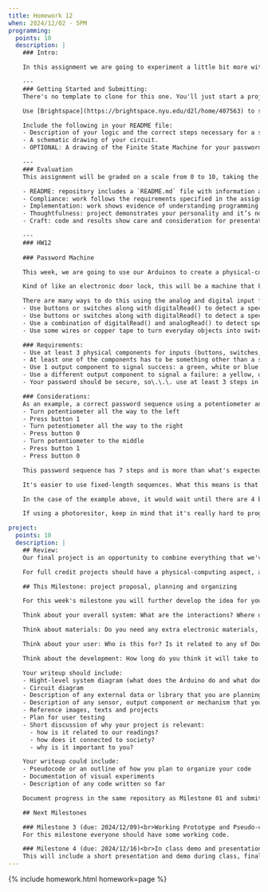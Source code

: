 ```yaml
---
title: Homework 12
when: 2024/12/02 - 5PM
programming:
  points: 10
  description: |
    ### Intro:

    In this assignment we are going to experiment a little bit more with the Arduino's input capabilities.

    ---
    ### Getting Started and Submitting:
    There's no template to clone for this one. You'll just start a project named HW12 through the Arduino IDE and then push its folder to your GitHub account (like in this [video](https://www.youtube.com/watch?v=VuhrHrkvV0E)).

    Use [Brightspace](https://brightspace.nyu.edu/d2l/home/407563) to submit a link to your repository and a video of your project working. The video should be 15 to 30 seconds long and you can upload the file to Brightspace or host it somewhere else and submit a link.

    Include the following in your README file:
    - Description of your logic and the correct steps necessary for a successful sequence.
    - A schematic drawing of your circuit.
    - OPTIONAL: A drawing of the Finite State Machine for your password.

    ---
    ### Evaluation
    This assignment will be graded on a scale from 0 to 10, taking the following criteria into account:

    - README: repository includes a `README.md` file with information about the input sequence and a drawing of the circuit.
    - Compliance: work follows the requirements specified in the assignment description.
    - Implementation: work shows evidence of understanding programming concepts and you are fully using them to express your ideas.
    - Thoughtfulness: project demonstrates your personality and it’s not a straightforward re-implementation of someone else’s idea.
    - Craft: code and results show care and consideration for presentation and professionalism, and work doesn’t look like it was rushed.

    ---
    ### HW12
    
    ### Password Machine

    This week, we are going to use our Arduinos to create a physical-computing password machine.

    Kind of like an electronic door lock, this will be a machine that keeps track of user inputs and signals *success* if a correct pre-determined sequence of inputs is entered, or *failure* if an incorrect sequence of inputs is entered.

    There are many ways to do this using the analog and digital input functions from the Arduino:
    - Use buttons or switches along with digitalRead() to detect a specific sequence of button presses
    - Use buttons or switches along with digitalRead() to detect a specific combination of buttons that have to be pressed at the same time
    - Use a combination of digitalRead() and analogRead() to detect specific combinations or sequences of buttons presses and potentiometer positions
    - Use some wires or copper tape to turn everyday objects into switches

    ### Requirements:
    - Use at least 3 physical components for inputs (buttons, switches, potentiometers, [photoresistors](https://www.youtube.com/watch?v=51HegLbAMdk), dip switches, etc...
    - At least one of the components has to be something other than a switch or button
    - Use 1 output component to signal success: a green, white or blue LED, for example
    - Use a different output component to signal a failure: a yellow, orange or red LED, for example
    - Your password should be secure, so\.\.\. use at least 3 steps in your sequence

    ### Considerations:
    As an example, a correct password sequence using a potentiometer and 2 buttons could be:
    - Turn potentiometer all the way to the left
    - Press button 1
    - Turn potentiometer all the way to the right
    - Press button 0
    - Turn potentiometer to the middle
    - Press button 1
    - Press button 0

    This password sequence has 7 steps and is more than what's expected for this assignment.

    It's easier to use fixed-length sequences. What this means is that the system only reports if a sequence is correct after a fixed number of steps has been taken, then it reports success or failure and resets.

    In the case of the example above, it would wait until there are 4 button presses and only then turn on either a red or green light.

    If using a photoresitor, keep in mind that it's really hard to program these to work under any and all conditions. Changes in the room lighting will affect how a photoresistor works. Just make sure to test and calibrate your code right before making the video.

project:
  points: 10
  description: |
    ## Review:
    Our final project is an opportunity to combine everything that we've learned so far to create a piece of work that showcases not only our technical knowledge, but also our design skills, and ability to think critically while making connections between our readings and our practice.

    For full credit projects should have a physical-computing aspect, and an audio or visual aspect, so this means using both an Arduino for input or output, together with a p5js sketch. Projects also have to have custom functions, arrays, objects or classes, `for()` loops and `if()` statements, and demonstrate forethought and planning. At the same time, we're expected to go beyond the basic concepts of programming, so use of external libraries is extremely encouraged.

    ## This Milestone: project proposal, planning and organizing

    For this week's milestone you will further develop the idea for your project and create a plan for its development. It's also not a bad idea to start thinking about the code and writing some initial functions, testing some visuals and experimenting with libraries.

    Think about your overall system: What are the interactions? Where does data get produced or collected? what daata has to be transferred between Arduino and the computer/browser/p5js ?

    Think about materials: Do you need any extra electronic materials, like sensors, motors or special LEDs? Will you need to fabricate any special structures or mechanisms?

    Think about your user: Who is this for? Is it related to any of Douglas Rushkoff's commands? Would Chris Crawford consider it interactive? How do you plan on testing your project?

    Think about the development: How long do you think it will take to develop your project? What do you think will be the most challenging aspect of the project? Do you have any "stretch" features you would like to develop in case you finish early? Do you have a backup plan in case anything ends up not working out?

    Your writeup should include:
    - Hight-level system diagram (what does the Arduino do and what does p5js do)
    - Circuit diagram
    - Description of any external data or library that you are planning to use (or a list of potential libraries under consideration)
    - Description of any sensor, output component or mechanism that you are planning on using or building (or a list of potential sensors under consideration)
    - Reference images, texts and projects
    - Plan for user testing
    - Short discussion of why your project is relevant:
      - how is it related to our readings?
      - how does it connected to society?
      - why is it important to you?

    Your writeup could include:
    - Pseudocode or an outline of how you plan to organize your code
    - Documentation of visual experiments
    - Description of any code written so far

    Document progress in the same repository as Milestone 01 and submit a link to your project repository via [Brightspace](https://brightspace.nyu.edu/d2l/home/407563).

    ## Next Milestones

    ### Milestone 3 (due: 2024/12/09)<br>Working Prototype and Pseudo-code (10 points)
    For this milestone everyone should have some working code.

    ### Milestone 4 (due: 2024/12/16)<br>In class demo and presentation (30 points)
    This will include a short presentation and demo during class, final code review and a final writeup.
---
```

{% include homework.html homework=page %}
